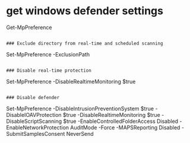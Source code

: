 
# get windows defender settings
Get-MpPreference
```

### Exclude directory from real-time and scheduled scanning
```
Set-MpPreference -ExclusionPath <path>
```

### Disable real-time protection
```
Set-MpPreference -DisableRealtimeMonitoring $true
```

### Disable defender
```
Set-MpPreference -DisableIntrusionPreventionSystem $true -DisableIOAVProtection $true -DisableRealtimeMonitoring $true -DisableScriptScanning $true -EnableControlledFolderAccess Disabled -EnableNetworkProtection AuditMode -Force -MAPSReporting Disabled -SubmitSamplesConsent NeverSend
```

